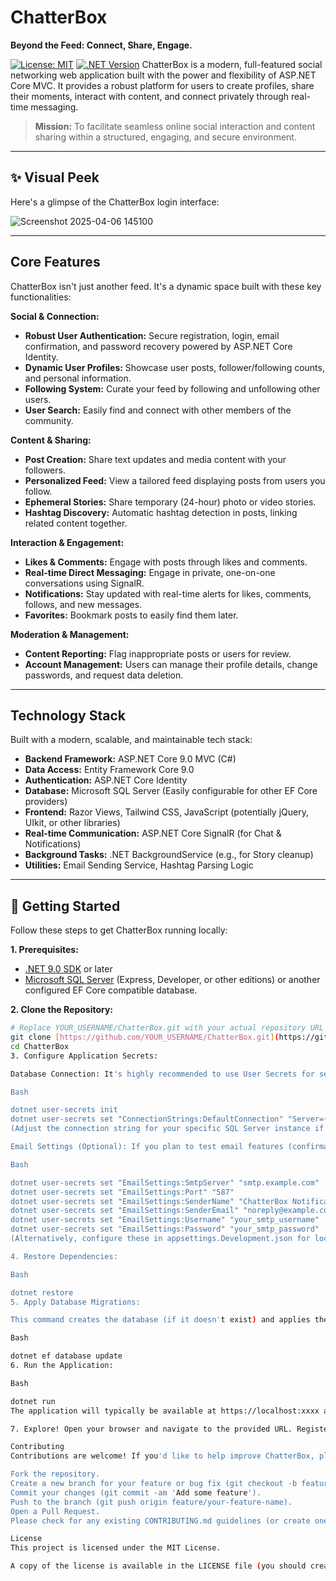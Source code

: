 # ChatterBox

**Beyond the Feed: Connect, Share, Engage.**

[![License: MIT](https://img.shields.io/badge/License-MIT-yellow.svg)](https://opensource.org/licenses/MIT)
[![.NET Version](https://img.shields.io/badge/.NET-9.0-blueviolet.svg)](https://dotnet.microsoft.com/download/dotnet/9.0)
ChatterBox is a modern, full-featured social networking web application built with the power and flexibility of ASP.NET Core MVC. It provides a robust platform for users to create profiles, share their moments, interact with content, and connect privately through real-time messaging.

> **Mission:** To facilitate seamless online social interaction and content sharing within a structured, engaging, and secure environment.

---

## ✨ Visual Peek

Here's a glimpse of the ChatterBox login interface:

![Screenshot 2025-04-06 145100](https://github.com/user-attachments/assets/c0b9646c-3119-4b40-8113-5e2ec9203744)

---

## Core Features

ChatterBox isn't just another feed. It's a dynamic space built with these key functionalities:

**Social & Connection:**

* **Robust User Authentication:** Secure registration, login, email confirmation, and password recovery powered by ASP.NET Core Identity.
* **Dynamic User Profiles:** Showcase user posts, follower/following counts, and personal information.
* **Following System:** Curate your feed by following and unfollowing other users.
* **User Search:** Easily find and connect with other members of the community.

**Content & Sharing:**

* **Post Creation:** Share text updates and media content with your followers.
* **Personalized Feed:** View a tailored feed displaying posts from users you follow.
* **Ephemeral Stories:** Share temporary (24-hour) photo or video stories.
* **Hashtag Discovery:** Automatic hashtag detection in posts, linking related content together.

**Interaction & Engagement:**

* **Likes & Comments:** Engage with posts through likes and comments.
* **Real-time Direct Messaging:** Engage in private, one-on-one conversations using SignalR.
* **Notifications:** Stay updated with real-time alerts for likes, comments, follows, and new messages.
* **Favorites:** Bookmark posts to easily find them later.

**Moderation & Management:**

* **Content Reporting:** Flag inappropriate posts or users for review.
* **Account Management:** Users can manage their profile details, change passwords, and request data deletion.

---

## Technology Stack

Built with a modern, scalable, and maintainable tech stack:

* **Backend Framework:** ASP.NET Core 9.0 MVC (C#)
* **Data Access:** Entity Framework Core 9.0
* **Authentication:** ASP.NET Core Identity
* **Database:** Microsoft SQL Server (Easily configurable for other EF Core providers)
* **Frontend:** Razor Views, Tailwind CSS, JavaScript (potentially jQuery, UIkit, or other libraries)
* **Real-time Communication:** ASP.NET Core SignalR (for Chat & Notifications)
* **Background Tasks:** .NET BackgroundService (e.g., for Story cleanup)
* **Utilities:** Email Sending Service, Hashtag Parsing Logic

---

## 🚀 Getting Started

Follow these steps to get ChatterBox running locally:

**1. Prerequisites:**

* [.NET 9.0 SDK](https://dotnet.microsoft.com/download/dotnet/9.0) or later
* [Microsoft SQL Server](https://www.microsoft.com/en-us/sql-server/sql-server-downloads) (Express, Developer, or other editions) or another configured EF Core compatible database.

**2. Clone the Repository:**

```bash
# Replace YOUR_USERNAME/ChatterBox.git with your actual repository URL
git clone [https://github.com/YOUR_USERNAME/ChatterBox.git](https://github.com/YOUR_USERNAME/ChatterBox.git)
cd ChatterBox
3. Configure Application Secrets:

Database Connection: It's highly recommended to use User Secrets for sensitive data like connection strings.

Bash

dotnet user-secrets init
dotnet user-secrets set "ConnectionStrings:DefaultConnection" "Server=(localdb)\\mssqllocaldb;Database=ChatterBoxDb_Dev;Trusted_Connection=True;MultipleActiveResultSets=true"
(Adjust the connection string for your specific SQL Server instance if needed)

Email Settings (Optional): If you plan to test email features (confirmation, password reset), configure your email provider settings via User Secrets:

Bash

dotnet user-secrets set "EmailSettings:SmtpServer" "smtp.example.com"
dotnet user-secrets set "EmailSettings:Port" "587"
dotnet user-secrets set "EmailSettings:SenderName" "ChatterBox Notifications"
dotnet user-secrets set "EmailSettings:SenderEmail" "noreply@example.com"
dotnet user-secrets set "EmailSettings:Username" "your_smtp_username"
dotnet user-secrets set "EmailSettings:Password" "your_smtp_password"
(Alternatively, configure these in appsettings.Development.json for local development only, but avoid committing credentials).

4. Restore Dependencies:

Bash

dotnet restore
5. Apply Database Migrations:

This command creates the database (if it doesn't exist) and applies the schema based on the EF Core migrations.

Bash

dotnet ef database update
6. Run the Application:

Bash

dotnet run
The application will typically be available at https://localhost:xxxx and http://localhost:yyyy. Check the console output for the exact URLs.

7. Explore! Open your browser and navigate to the provided URL. Register a new account and start exploring ChatterBox.

Contributing
Contributions are welcome! If you'd like to help improve ChatterBox, please feel free to:

Fork the repository.
Create a new branch for your feature or bug fix (git checkout -b feature/your-feature-name).
Commit your changes (git commit -am 'Add some feature').
Push to the branch (git push origin feature/your-feature-name).
Open a Pull Request.
Please check for any existing CONTRIBUTING.md guidelines (or create one!) and make sure your code follows the project's style. Report bugs or suggest features using the GitHub Issues tab.

License
This project is licensed under the MIT License.

A copy of the license is available in the LICENSE file (you should create this file and include the MIT license text).
